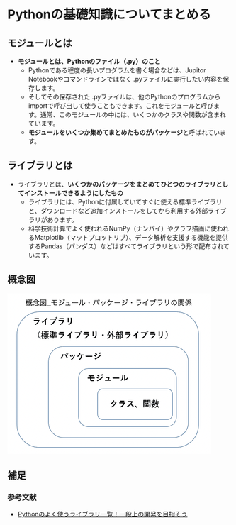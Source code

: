 # Pythonの基礎知識についてまとめる
## モジュールとは
- **モジュールとは、Pythonのファイル（.py）のこと**
  - Pythonである程度の長いプログラムを書く場合などは、Jupitor Notebookやコマンドラインではなく .pyファイルに実行したい内容を保存します。
  - そしてその保存された .pyファイルは、他のPythonのプログラムからimportで呼び出して使うこともできます。これをモジュールと呼びます。通常、このモジュールの中には、いくつかのクラスや関数が含まれています。
  - **モジュールをいくつか集めてまとめたものがパッケージ**と呼ばれています。

## ライブラリとは
- ライブラリとは、**いくつかのパッケージをまとめてひとつのライブラリとしてインストールできるようにしたもの**
  - ライブラリには、Pythonに付属していてすぐに使える標準ライブラリと、ダウンロードなど追加インストールをしてから利用する外部ライブラリがあります。
  - 科学技術計算でよく使われるNumPy（ナンパイ）やグラフ描画に使われるMatplotlib（マットプロットリブ）、データ解析を支援する機能を提供するPandas（パンダス）などはすべてライブラリという形で配布されています。

## 概念図
<img src="images/python概念図.png">

## 補足
### 参考文献
- [Pythonのよく使うライブラリ一覧！一段上の開発を目指そう](https://and-engineer.com/articles/YJjVUREAABL1ZVii)